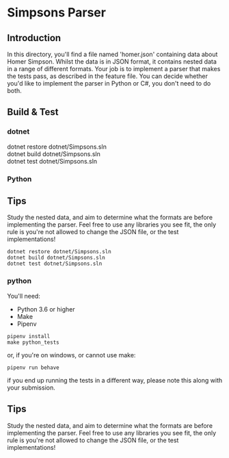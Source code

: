 # Simpsons Parser #

## Introduction ##
In this directory, you'll find a file named 'homer.json' containing data about Homer Simpson. Whilst the data is in JSON format, it contains nested data in a range of different formats. Your job is to implement a parser that makes the tests pass, as described in the feature file. You can decide whether you'd like to implement the parser in Python or C#, you don't need to do both.

## Build & Test ##

### dotnet ###

dotnet restore dotnet/Simpsons.sln  
dotnet build dotnet/Simpsons.sln  
dotnet test dotnet/Simpsons.sln

### Python ###

## Tips ##
Study the nested data, and aim to determine what the formats are before implementing the parser. Feel free to use any libraries you see fit, the only rule is you're not allowed to change the JSON file, or the test implementations!

```
dotnet restore dotnet/Simpsons.sln
dotnet build dotnet/Simpsons.sln
dotnet test dotnet/Simpsons.sln
```

### python ###
You'll need:
* Python 3.6 or higher
* Make
* Pipenv

```
pipenv install
make python_tests
```

or, if you're on windows, or cannot use make:
```
pipenv run behave
```

if you end up running the tests in a different way, please note this along with your submission.

## Tips ##
Study the nested data, and aim to determine what the formats are before implementing the parser. Feel free to use any libraries you see fit, the only rule is you're not allowed to change the JSON file, or the test implementations!
